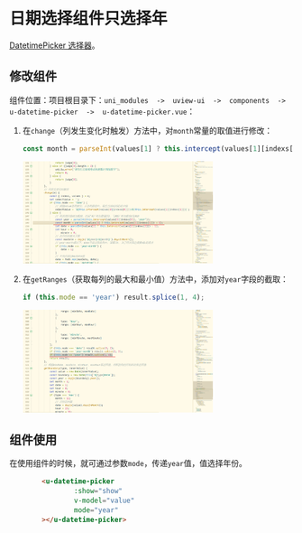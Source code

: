 # 日期选择组件只选择年

[DatetimePicker 选择器](https://www.uviewui.com/components/datetimePicker.html#api)。

## 修改组件

组件位置：项目根目录下：`uni_modules  ->  uview-ui  ->  components  ->  u-datetime-picker  ->  u-datetime-picker.vue`：

1. 在`change`（列发生变化时触发）方法中，对`month`常量的取值进行修改：

   ```js
   const month = parseInt(values[1] ? this.intercept(values[1][indexs[1]]) : 1);
   ```

   <img src="08.uView UI日期选择组件只选择年.assets/image-20230423091639759.png" alt="image-20230423091639759" style="zoom:33%;" />

2. 在`getRanges`（获取每列的最大和最小值）方法中，添加对`year`字段的截取：

   ```js
   if (this.mode == 'year') result.splice(1, 4);
   ```
   
   <img src="08.uView UI日期选择组件只选择年.assets/image-20230423091833097.png" alt="image-20230423091833097" style="zoom:33%;" />



## 组件使用

在使用组件的时候，就可通过参数`mode`，传递`year`值，值选择年份。

```html
        <u-datetime-picker
                :show="show"
                v-model="value"
                mode="year"
        ></u-datetime-picker>
```



